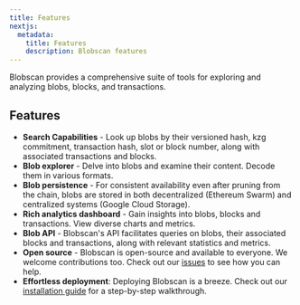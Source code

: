 ```yaml
---
title: Features
nextjs:
  metadata:
    title: Features
    description: Blobscan features
---
```


Blobscan provides a comprehensive suite of tools for exploring and analyzing blobs, blocks, and transactions.

## Features

- **Search Capabilities** - Look up blobs by their versioned hash, kzg commitment, transaction hash, slot or block number, along with associated transactions and blocks.
- **Blob explorer** - Delve into blobs and examine their content. Decode them in various formats.
- **Blob persistence** - For consistent availability even after pruning from the chain, blobs are stored in both decentralized (Ethereum Swarm) and centralized systems (Google Cloud Storage).
- **Rich analytics dashboard** - Gain insights into blobs, blocks and transactions. View diverse charts and metrics.
- **Blob API** - Blobscan's API facilitates queries on blobs, their associated blocks and transactions, along with relevant statistics and metrics.
- **Open source** - Blobscan is open-source and available to everyone. We welcome contributions too. Check out our [issues](https://github.com/Blobscan/blobscan/issues) to see how you can help.
- **Effortless deployment**: Deploying Blobscan is a breeze. Check out our [installation guide](/docs/installation) for a step-by-step walkthrough.
